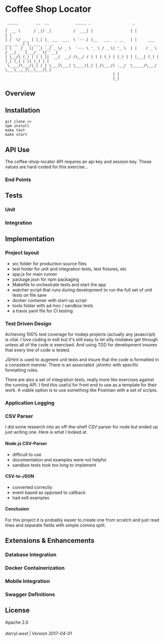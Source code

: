 # Coffee Shop Locator

```
 _____        __  __            _____ _                   _                     _
/  __ \      / _|/ _|          /  ___| |                 | |                   | |            
| /  \/ ___ | |_| |_ ___  ___  \ `--.| |__   ___  _ __   | |     ___   ___ __ _| |_ ___  _ __ 
| |    / _ \|  _|  _/ _ \/ _ \  `--. \ '_ \ / _ \| '_ \  | |    / _ \ / __/ _` | __/ _ \| '__|
| \__/\ (_) | | | ||  __/  __/ /\__/ / | | | (_) | |_) | | |___| (_) | (_| (_| | || (_) | |   
 \____/\___/|_| |_| \___|\___| \____/|_| |_|\___/| .__/  \_____/\___/ \___\__,_|\__\___/|_|   
                                                 | |                                          
                                                 |_|                                          
```

## Overview

## Installation


```
git clone <>
npm install
make test
make start
```

## API Use

The coffee-shop-locator API requires an api key and session key.  These values are hard-coded for this exercise...

### End Points

## Tests

### Unit

### Integration

## Implementation

### Project layout

* src folder for production source files
* test folder for unit and integration tests, test fixtures, etc
* app.js for main runner
* package.json for npm packaging
* Makefile to orchestrate tests and start the app
* watcher script that runs during development to run the full set of unit tests on file save
* docker container with start-up script
* tools folder with ad-hoc / sandbox tests
* a travis yaml file for CI testing

### Test Driven Design

Achieving 100% test coverage for nodejs projects (actually any javascript) is vital.  I love coding in es6 but it's still easy to let silly mistakes get through unless all of the code is exercised.  And using TDD for development insures that every line of code is tested.

JSHint is used to augment unit tests and insure that the code is formatted in a consistent manner.  There is an associated .jshintrc with specific formatting rules.

There are also a set of integration tests, really more like exercises against the running API.  I find this useful for front end to use as a template for their work.  A viable option is to use something like Postman with a set of scripts.
  
### Application Logging


### CSV Parser

I did some research into an off-the-shelf CSV parser for node but ended up just writing one.  Here is what I looked at.

#### Node.js CSV-Parser

* difficult to use
* documentation and examples were not helpful
* sandbox tests took too long to implement

#### CSV-to-JSON

* converted correctly
* event based as opposed to callback
* had es6 examples

#### Conclusion 

For this project it is probably easier to create one from scratch and just read lines and separate fields with simple comma split.

## Extensions & Enhancements

### Database Integration

### Docker Containerization

### Mobile Integration

### Swagger Definitions


## License

Apache 2.0

###### darryl.west | Version 2017-04-01
